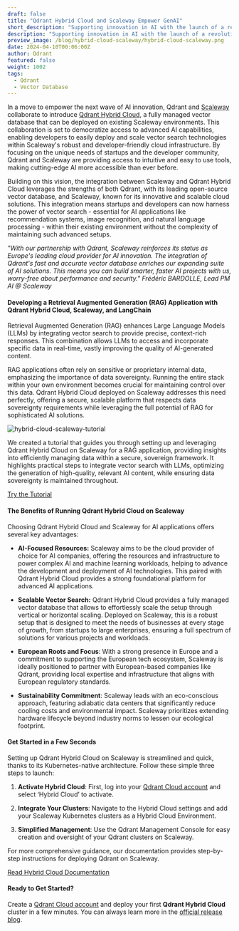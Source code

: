 ```yaml
---
draft: false
title: "Qdrant Hybrid Cloud and Scaleway Empower GenAI"
short_description: "Supporting innovation in AI with the launch of a revolutionary managed database for startups and enterprises." 
description: "Supporting innovation in AI with the launch of a revolutionary managed database for startups and enterprises."
preview_image: /blog/hybrid-cloud-scaleway/hybrid-cloud-scaleway.png
date: 2024-04-10T00:06:00Z
author: Qdrant
featured: false
weight: 1002
tags:
  - Qdrant
  - Vector Database
---
```


In a move to empower the next wave of AI innovation, Qdrant and [Scaleway](https://www.scaleway.com/en/) collaborate to introduce [Qdrant Hybrid Cloud](https://hybrid-cloud.qdrant.tech/), a fully managed vector database that can be deployed on existing Scaleway environments. This collaboration is set to democratize access to advanced AI capabilities, enabling developers to easily deploy and scale vector search technologies within Scaleway's robust and developer-friendly cloud infrastructure. By focusing on the unique needs of startups and the developer community, Qdrant and Scaleway are providing access to intuitive and easy to use tools, making cutting-edge AI more accessible than ever before.

Building on this vision, the integration between Scaleway and Qdrant Hybrid Cloud leverages the strengths of both Qdrant, with its leading open-source vector database, and Scaleway, known for its innovative and scalable cloud solutions. This integration means startups and developers can now harness the power of vector search - essential for AI applications like recommendation systems, image recognition, and natural language processing - within their existing environment without the complexity of maintaining such advanced setups.

*"With our partnership with Qdrant, Scaleway reinforces its status as Europe's leading cloud provider for AI innovation. The integration of Qdrant's fast and accurate vector database enriches our expanding suite of AI solutions. This means you can build smarter, faster AI projects with us, worry-free about performance and security." Frédéric BARDOLLE, Lead PM AI @ Scaleway*

#### Developing a Retrieval Augmented Generation (RAG) Application with Qdrant Hybrid Cloud, Scaleway, and LangChain

Retrieval Augmented Generation (RAG) enhances Large Language Models (LLMs) by integrating vector search to provide precise, context-rich responses. This combination allows LLMs to access and incorporate specific data in real-time, vastly improving the quality of AI-generated content.

RAG applications often rely on sensitive or proprietary internal data, emphasizing the importance of data sovereignty. Running the entire stack within your own environment becomes crucial for maintaining control over this data. Qdrant Hybrid Cloud deployed on Scaleway addresses this need perfectly, offering a secure, scalable platform that respects data sovereignty requirements while leveraging the full potential of RAG for sophisticated AI solutions.

![hybrid-cloud-scaleway-tutorial](/blog/hybrid-cloud-scaleway/hybrid-cloud-scaleway-tutorial.png)

We created a tutorial that guides you through setting up and leveraging Qdrant Hybrid Cloud on Scaleway for a RAG application, providing insights into efficiently managing data within a secure, sovereign framework. It highlights practical steps to integrate vector search with LLMs, optimizing the generation of high-quality, relevant AI content, while ensuring data sovereignty is maintained throughout.

[Try the Tutorial](/documentation/tutorials/rag-chatbot-scaleway/)

#### The Benefits of Running Qdrant Hybrid Cloud on Scaleway

Choosing Qdrant Hybrid Cloud and Scaleway for AI applications offers several key advantages:

- **AI-Focused Resources:** Scaleway aims to be the cloud provider of choice for AI companies, offering the resources and infrastructure to power complex AI and machine learning workloads, helping to advance the development and deployment of AI technologies. This paired with Qdrant Hybrid Cloud provides a strong foundational platform for advanced AI applications.

- **Scalable Vector Search:** Qdrant Hybrid Cloud provides a fully managed vector database that allows to effortlessly scale the setup through vertical or horizontal scaling. Deployed on Scaleway, this is a robust setup that is designed to meet the needs of businesses at every stage of growth, from startups to large enterprises, ensuring a full spectrum of solutions for various projects and workloads.

- **European Roots and Focus**: With a strong presence in Europe and a commitment to supporting the European tech ecosystem, Scaleway is ideally positioned to partner with European-based companies like Qdrant, providing local expertise and infrastructure that aligns with European regulatory standards.

- **Sustainability Commitment**: Scaleway leads with an eco-conscious approach, featuring adiabatic data centers that significantly reduce cooling costs and environmental impact. Scaleway prioritizes extending hardware lifecycle beyond industry norms to lessen our ecological footprint.

#### Get Started in a Few Seconds

Setting up Qdrant Hybrid Cloud on Scaleway is streamlined and quick, thanks to its Kubernetes-native architecture. Follow these simple three steps to launch:

1. **Activate Hybrid Cloud**: First, log into your [Qdrant Cloud account](https://cloud.qdrant.io/login) and select ‘Hybrid Cloud’ to activate.

2. **Integrate Your Clusters**: Navigate to the Hybrid Cloud settings and add your Scaleway Kubernetes clusters as a Hybrid Cloud Environment.

3. **Simplified Management**: Use the Qdrant Management Console for easy creation and oversight of your Qdrant clusters on Scaleway.

For more comprehensive guidance, our documentation provides step-by-step instructions for deploying Qdrant on Scaleway.

[Read Hybrid Cloud Documentation](/documentation/hybrid-cloud/)

#### Ready to Get Started?

Create a [Qdrant Cloud account](https://cloud.qdrant.io/login) and deploy your first **Qdrant Hybrid Cloud** cluster in a few minutes. You can always learn more in the [official release blog](/blog/hybrid-cloud/). 